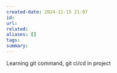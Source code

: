 ```yaml
---
created-date: 2024-11-15 21:07
id: 
url: 
related: 
aliases: []
tags: 
summary:
---
```

Learning git command, git ci/cd in project 
